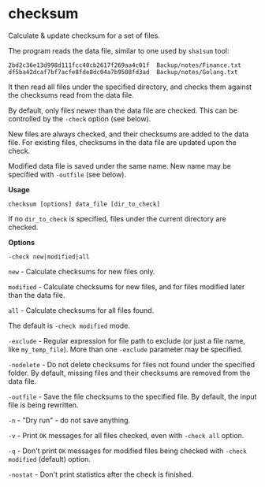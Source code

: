 # checksum
Calculate &amp; update checksum for a set of files.

The program reads the data file, similar to one used by `sha1sum` tool:

    2bd2c36e13d998d111fcc40cb2617f269aa4c01f  Backup/notes/Finance.txt
    df5ba42dcaf7bf7acfe8fde8dc04a7b9508fd3ad  Backup/notes/Golang.txt

It then read all files under the specified directory,
and checks them against the checksums read from the data file.

By default, only files newer than the data file are checked.
This can be controlled by the `-check` option (see below).

New files are always checked, and their checksums are added to the data file.
For existing files, checksums in the data file are updated upon the check.

Modified data file is saved under the same name.
New name may be specified with `-outfile` (see below).

**Usage**

    checksum [options] data_file [dir_to_check]

If no `dir_to_check` is specified, files under the current directory are checked.

**Options**

`-check new|modified|all`

`new` - Calculate checksums for new files only.

`modified` - Calculate checksums for new files,
and for files modified later than the data file.

`all` - Calculate checksums for all files found.

The default is `-check modified` mode.

`-exclude` - Regular expression for file path to exclude (or just a file name, like `my_temp_file`).
More than one `-exclude` parameter may be specified.

`-nodelete` - Do not delete checksums for files not found under the specified folder.
By default, missing files and their checksums are removed from the data file.

`-outfile` - Save the file checksums to the specified file.
By default, the input file is being rewritten.

`-n` - "Dry run" - do not save anything.

`-v` - Print `OK` messages for all files checked, even with `-check all` option.

`-q` - Don't print `OK` messages for modified files being checked with `-check modified` (default) option.

`-nostat` - Don't print statistics after the check is finished.

